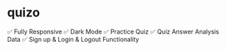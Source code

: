 # quizo
✅ Fully Responsive ✅ Dark Mode ✅ Practice Quiz ✅ Quiz Answer Analysis Data ✅ Sign up &amp; Login &amp; Logout Functionality
